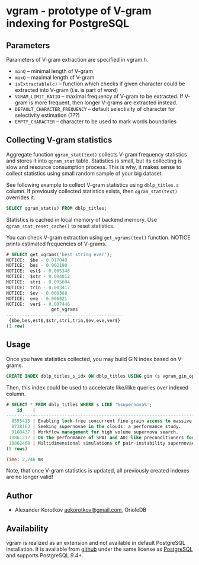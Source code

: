 vgram - prototype of V-gram indexing for PostgreSQL
===================================================

Parameters
----------

Parameters of V-gram extraction are specified in vgram.h.

 * `minQ` – minimal length of V-gram
 * `maxQ` – maximal length of V-gram
 * `isExtractable(c)` – function which checks if given character could be
   extracted into V-gram (i.e. is part of word)
 * `VGRAM_LIMIT_RATIO` – maximal frequency of V-gram to be extracted.  If V-gram
   is more frequent, then longer V-grams are extracted instead.
 * `DEFAULT_CHARACTER_FREQUENCY` – default selectivity of character for
   selectivity estimation (???)
 * `EMPTY_CHARACTER` – character to be used to mark words boundaries

Collecting V-gram statistics
----------------------------

Aggregate function `qgram_stat(text)` collects V-gram frequency statistics and
stores it into `qgram_stat` table.  Statistics is small, but its collecting
is slow and resource consumption process.  This is why, it makes sense to
collect statistics using small random sample of your big dataset.

See following example to collect V-gram statistics using `dblp_titles.s` column.
If previously collected statistics exists, then `qgram_stat(text)` overrides
it.

```sql
SELECT qgram_stat(s) FROM dblp_titles;
```

Statistics is cached in local memory of backend memory.  Use
`qgram_stat_reset_cache()` to reset statistics.

You can check V-gram extraction using `get_vgrams(text)` function.  NOTICE
prints estimated frequencies of V-grams.

```sql
# SELECT get_vgrams('best string ever');
NOTICE:  $be - 0.017040
NOTICE:  bes - 0.002190
NOTICE:  est$ - 0.005348
NOTICE:  $str - 0.004012
NOTICE:  stri - 0.005604
NOTICE:  trin - 0.003417
NOTICE:  $ev - 0.000388
NOTICE:  eve - 0.006021
NOTICE:  ver$ - 0.007446
                 get_vgrams
--------------------------------------------
 {$be,bes,est$,$str,stri,trin,$ev,eve,ver$}
(1 row)
```

Usage
-----

Once you have statistics collected, you may build GIN index based on V-grams.

```sql
CREATE INDEX dblp_titles_s_idx ON dblp_titles USING gin (s vgram_gin_ops);
```

Then, this index could be used to accelerate like/ilike queries over indexed
column.

```sql
# SELECT * FROM dblp_titles WHERE s LIKE '%supernova%';
    id    |                                                             s
----------+---------------------------------------------------------------------------------------------------------------------------
  8555415 | Enabling lock-free concurrent fine-grain access to massive distributed data: Application to supernovae detection.
  8738163 | Seeking supernovae in the clouds: a performance study.
  9108437 | Workflow management for high volume supernova search.
 10861237 | On the performance of SPAI and ADI-like preconditioners for core collapse supernova simulations in one spatial dimension.
 10862468 | Multidimensional simulations of pair-instability supernovae.
(5 rows)

Time: 2,746 ms
```

Note, that once V-gram statistics is updated, all previously created indexes
are no longer valid!


Author
------

 * Alexander Korotkov <aekorotkov@gmail.com>, OrioleDB

Availability
------------

vgram is realized as an extension and not available in default PostgreSQL
installation. It is available from
[github](https://github.com/akorotkov/vgram)
under the same license as
[PostgreSQL](https://www.postgresql.org/about/licence/)
and supports PostgreSQL 9.4+.
